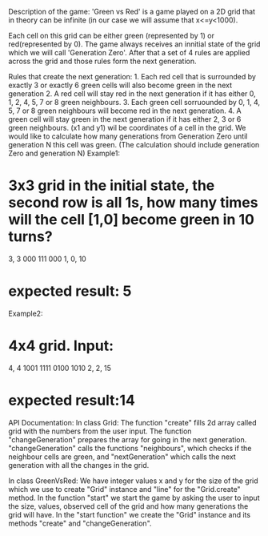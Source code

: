 Description of the game:
'Green vs Red' is a game played on a 2D grid that in theory can be infinite (in our case we will assume that x<=y<1000).

Each cell on this grid can be either green (represented by 1) or red(represented by 0). The game always receives an innitial state of the grid which we will call 'Generation Zero'. After that a set of 4 rules are applied across the grid and those rules form the next generation.

Rules that create the next generation:
	1. Each red cell that is surrounded by exactly 3 or exactly 6 green cells will also become green in the next generation
	2. A red cell will stay red in the next generation if it has either 0, 1, 2, 4, 5, 7 or 8 green neighbours.
	3. Each green cell sorruounded by 0, 1, 4, 5, 7 or 8 green neighbours will become red in the next generation.
	4. A green cell will stay green in the next generation if it has either 2, 3 or 6 green neighbours.
(x1 and y1) wil be coordinates of a cell in the grid. We would like to calculate how many generations from Generation Zero until generation N this cell was green. (The calculation should include generation Zero and generation N)
Example1:
# 3x3 grid in the initial state, the second row is all 1s, how many times will the cell [1,0] become green in 10 turns?
3, 3
000
111
000
1, 0, 10
# expected result: 5

Example2:
# 4x4 grid. Input:
4, 4
1001
1111
0100
1010
2, 2, 15
# expected result:14

API Documentation:
In class Grid:
The function "create" fills 2d array called grid with the numbers from the user input.
The function "changeGeneration" prepares the array for going in the next generation.
"changeGeneration" calls the functions "neighbours", which checks  if the neighbour cells 
are green, and "nextGeneration" which calls the next generation with all the changes in
the grid.

In class GreenVsRed:
We have integer values x and y for the size of the grid which we use to create "Grid" instance
and "line" for the "Grid.create" method.
In the function "start" we start the game by asking the user to input the size, values,
observed cell of the grid and how many generations the grid will have.
In the "start function" we create the "Grid" instance and its methods "create" and
"changeGeneration".
